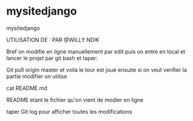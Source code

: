 # mysitedjango
mysitedjango

UTILISATION DE :  PAR @WILLY NDIK

Bref on modifie en ligne manuellement par edit puis on entre en local et lancer le projet par git bash et taper:

Git pull origin master
et voila le tour est joué 
ensuite si on veut verifier la partie modifier on utilise 

cat README.md

README etant le fichier qu'on vient de modier en ligne

taper 
Git log 
 pour afficher toutes les modifications
